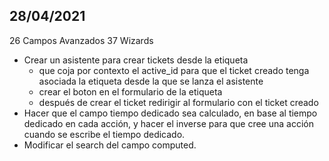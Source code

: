 ## 28/04/2021

26 Campos Avanzados 
37 Wizards

- Crear un asistente para crear tickets desde la etiqueta
  - que coja por contexto el active_id para que el ticket creado tenga asociada la etiqueta desde la que se lanza el asistente
  - crear el boton en el formulario de la etiqueta
  - después de crear el ticket redirigir al formulario con el ticket creado
- Hacer que el campo tiempo dedicado sea calculado, en base al tiempo dedicado en cada acción, y hacer el inverse para que cree una acción cuando se escribe el tiempo dedicado.
- Modificar el search del campo computed.
